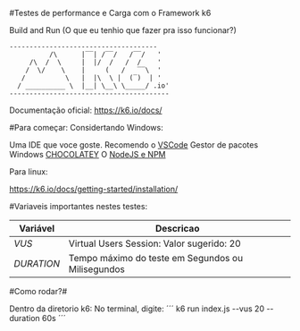 #Testes de performance e Carga com o Framework k6 


Build and Run 
(O que eu tenhio que fazer pra isso funcionar?)


````
-------------------------------------
          /\      |‾‾| /‾‾/   /‾‾/   '
     /\  /  \     |  |/  /   /  /    '
    /  \/    \    |     (   /   ‾‾\  '
   /          \   |  |\  \ |  (‾)  | '
  / __________ \  |__| \__\ \_____/ .io'
----------------------------------------
```` 

Documentação oficial: https://k6.io/docs/


#Para começar:
Considertando Windows:

Uma IDE que voce goste. Recomendo o [VSCode](https://code.visualstudio.com/download)
Gestor de pacotes Windows [CHOCOLATEY](https://chocolatey.org/install)
O [NodeJS e NPM](https://docs.npmjs.com/downloading-and-installing-node-js-and-npm)


Para linux:

https://k6.io/docs/getting-started/installation/


#Variaveis importantes nestes testes:

| Variável  | Descricao |
|-----------|----------------------------------------------------|
| _VUS_     | Virtual Users Session: Valor sugerido: 20          |
| _DURATION_| Tempo máximo do teste em Segundos ou Milisegundos  |


#Como rodar?#

Dentro da diretorio k6:
No terminal, digite: 
´´´
k6 run index.js --vus 20 --duration 60s
´´´


